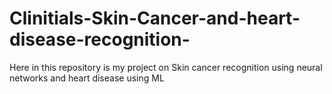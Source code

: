 # Clinitials-Skin-Cancer-and-heart-disease-recognition-
Here in this repository is my project on Skin cancer recognition using neural networks and heart disease using ML
